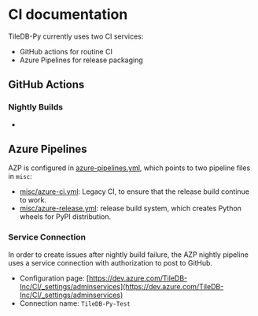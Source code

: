 # CI documentation

TileDB-Py currently uses two CI services:
  - GitHub actions for routine CI
  - Azure Pipelines for release packaging

## GitHub Actions

<TODO>

### Nightly Builds

- <triggering setup>
## Azure Pipelines

AZP is configured in [azure-pipelines.yml](), which points to two pipeline files in `misc`:
  - [misc/azure-ci.yml](): Legacy CI, to ensure that the release build continue to work.
  - [misc/azure-release.yml](): release build system, which creates Python wheels for PyPI distribution.



### Service Connection

In order to create issues after nightly build failure, the AZP nightly pipeline uses a service connection
with authorization to post to GitHub.
  - Configuration page: [https://dev.azure.com/TileDB-Inc/CI/_settings/adminservices](https://dev.azure.com/TileDB-Inc/CI/_settings/adminservices)
  - Connection name: `TileDB-Py-Test`
